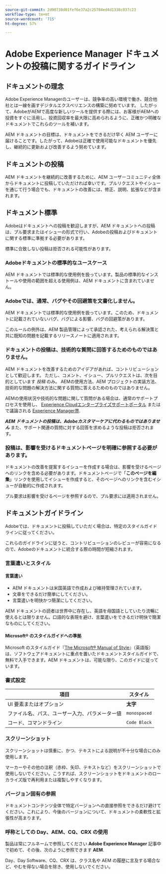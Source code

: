 ```yaml
---
source-git-commit: 2d90738d01fef6e37a2c25784ed4d1338c037c23
workflow-type: tm+mt
source-wordcount: '715'
ht-degree: 57%

---
```

# Adobe Experience Manager ドキュメントの投稿に関するガイドライン

## ドキュメントの理念

Adobe Experience Managerのユーザーは、競争率の高い環境で働き、競合他社とは一線を画すデジタルエクスペリエンスの構築に努めています。 したがって、AdobeがAEMで高度な新しいツールを提供する際には、お客様がAEMへの投資をすぐに活用し、投資回収率を最大限に高められるように、正確かつ明確なドキュメントでこれらのツールを補います。

AEM ドキュメントの目標は、ドキュメントをできるだけ早く AEM ユーザーに届けることです。したがって、Adobeは正確で使用可能なドキュメントを優先し、継続的に更新および改善するよう努めています。

## ドキュメントの投稿

AEM ドキュメントを継続的に改善するために、AEM ユーザーコミュニティ全体からドキュメントに投稿していただければ幸いです。プルリクエストやイシューを通じて行う場合でも、ドキュメントの改善には、修正、説明、拡張などが含まれます。

## ドキュメント標準

Adobeはドキュメントへの投稿を歓迎しますが、AEM ドキュメントへの投稿は、プル要求またはイシューの形式で行い、Adobeの投稿およびドキュメントに関する標準に準拠する必要があります。

標準に合致しない投稿は拒否される可能性があります。

### Adobeドキュメントの標準的なユースケース

AEM ドキュメントでは標準的な使用例を扱っています。製品の標準的なインストールや使用の範囲を超える使用例は、AEM ドキュメントに含まれていません。

### Adobeでは、通常、バグやその回避策を文書化しません。

AEM ドキュメントでは標準的な使用例を扱っています。このため、ドキュメントに記載されていないバグ、バグによる影響、バグの回避策があります。

このルールの例外は、AEM 製品管理によって承認された、考えられる解決策と共に既知の問題を記載するリリースノートに適用されます。

### ドキュメントの投稿は、技術的な質問に回答するためのものではありません。

AEM ドキュメントを改善するためのアイデアがあれば、コントリビューションとして歓迎します。 ただし、コメント、イシュー、プルリクエストは、次を目的としています *投稿* のみ。 AEMの使用方法、AEM プロジェクトの実装方法、技術的な問題の解決方法に関する質問に答えるためのものではありません。

AEMの使用状況や技術的な問題に関して質問がある場合は、通常のサポートプロセスを使用し、 [Experience Cloudエンタープライズサポートポータル](https://experienceleague.adobe.com/ja?support-solution=General#support) またはで議論される [Experience Manager界](https://experienceleaguecommunities.adobe.com/t5/adobe-experience-manager/ct-p/adobe-experience-manager-community?profile.language=ja).

***AEM ドキュメントの投稿は、Adobeカスタマーケアに代わるものではありません*** また、サポート関連の質問に対する回答を求めるような投稿は拒否されます。

### 投稿は、影響を受けるドキュメントページを明確に参照する必要があります。

ドキュメントの改善を提案するイシューを作成する場合は、影響を受けるページへのリンクを含める必要があります。ドキュメントページで「**このページを編集**」リンクを使用してイシューを作成すると、そのページへのリンクを含むイシューが自動的に作成されます。

プル要求は影響を受けるページを参照するので、プル要求には適用されません。

## ドキュメントガイドライン

Adobeでは、ドキュメントに投稿していただく場合は、特定のスタイルガイドラインに従ってください。

これらのガイドラインに従うと、コントリビューションのレビューが容易になるので、Adobeのドキュメントに統合する際の時間が短縮されます。

### 言葉遣いとスタイル

#### 言葉遣い

* AEM ドキュメントは米国英語で作成および維持管理されています。
* 文章をできるだけ簡単にしてください。
* 言葉遣いを明快かつ簡潔にしてください。

AEM ドキュメントの読者は世界中に存在し、英語を母国語としていたり流暢に使えるとは限りません。口語的な表現を避け、言葉遣いをできるだけ明快で簡潔なものにしてください。

#### Microsoft® のスタイルガイドへの準拠

Microsoft のスタイルガイド『[The Microsoft® Manual of Style](https://learn.microsoft.com/ja-jp/style-guide/welcome/)』（英語版）は、ソフトウェアドキュメントに重点を置いたドキュメントスタイルガイドで、無料で入手できます。AEM ドキュメントは、可能な限り、このガイドに従っています。

### 書式設定

| 項目 | スタイル |
|---|---|
| UI 要素またはオプション | **太字** |
| ファイル名、パス、ユーザー入力、パラメーター値 | `monospaced` |
| コード、コマンドライン | ```Code Block``` |

### スクリーンショット

スクリーンショットは慎重に、かつ、テキストによる説明が不十分な場合にのみ使用します。

マーカーやその他の注釈（赤枠、矢印、テキストなど）をスクリーンショットで使用しないでください。こうすれば、スクリーンショットをドキュメントのローカライズ版で再利用または複製しやすくなります。

### バージョン固有の参照

ドキュメントコンテンツ全体で特定バージョンへの直接参照をできるだけ避けてください。これにより、今後のバージョンについて、ドキュメントの柔軟性と拡張性が高まります。

### 呼称としての Day、AEM、CQ、CRX の使用

製品は常にフルネームで参照してください **Adobe Experience Manager** 記事中で初めて、その後、次のように参照できます **AEM**.

Day、Day Software、CQ、CRX は、クラス名や AEM の履歴に言及する場合など、やむを得ない場合を除き、使用しないでください。